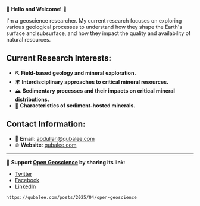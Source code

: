 🌟 **Hello and Welcome!** 🌟

I'm a geoscience researcher. My current research focuses on exploring various geological processes to understand how they shape the Earth's surface and subsurface, and how they impact the quality and availability of natural resources.

## **Current Research Interests**:

- ⛏️ **Field-based geology and mineral exploration.**
- 🌍 **Interdisciplinary approaches to critical mineral resources.**
- 🏔️ **Sedimentary processes and their impacts on critical mineral distributions.**
- 💎 **Characteristics of sediment-hosted minerals.**

## **Contact Information**:

- 📧 **Email**: [abdullah@qubalee.com](mailto:abdullah@qubalee.com)
- 🌐 **Website**: [qubalee.com](http://qubalee.com)

____
🙌 **Support [Open Geoscience](https://qubalee.com/posts/2025/04/open-geoscience) by sharing its link**: 
- [Twitter](https://twitter.com/share?url=https://qubalee.com/posts/2025/04/open-geoscience) 
- [Facebook](https://www.facebook.com/sharer/sharer.php?u=https://qubalee.com/posts/2025/04/open-geoscience) 
- [LinkedIn](https://www.linkedin.com/sharing/share-offsite/?url=https://qubalee.com/posts/2025/04/open-geoscience)
```copy
https://qubalee.com/posts/2025/04/open-geoscience
```
